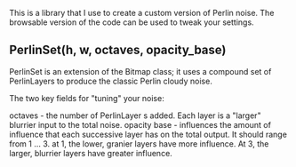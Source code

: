 This is a library that I use to create a custom version of Perlin noise. The browsable version of the code can be
used to tweak your settings.

## PerlinSet(h, w, octaves, opacity_base)

PerlinSet is an extension of the Bitmap class; it uses a compound set of PerlinLayers to produce the classic
Perlin cloudy noise.

The two key fields for "tuning" your noise:

octaves - the number of PerlinLayer s added. Each layer is a "larger" blurrier input to the total noise.
opacity base - influences the amount of influence that each successive layer has on the total output. It should range
from 1 ... 3. at 1, the lower, granier layers have more influence. At 3, the larger, blurrier layers
have greater influence.